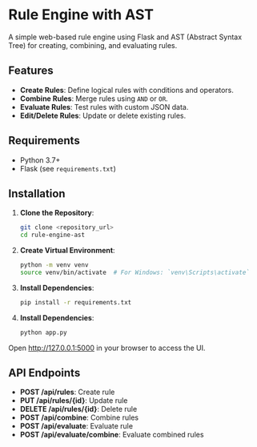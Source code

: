 # Rule Engine with AST

A simple web-based rule engine using Flask and AST (Abstract Syntax Tree) for creating, combining, and evaluating rules.

## Features
- **Create Rules**: Define logical rules with conditions and operators.
- **Combine Rules**: Merge rules using `AND` or `OR`.
- **Evaluate Rules**: Test rules with custom JSON data.
- **Edit/Delete Rules**: Update or delete existing rules.

## Requirements
- Python 3.7+
- Flask (see `requirements.txt`)

## Installation
1. **Clone the Repository**:
   ```bash
   git clone <repository_url>
   cd rule-engine-ast
   
2. **Create Virtual Environment**:
    ```bash
    python -m venv venv
    source venv/bin/activate  # For Windows: `venv\Scripts\activate`

  3. **Install Dependencies**:
     ```bash
     pip install -r requirements.txt

  4. **Install Dependencies**:
     ```bash
     python app.py

  Open http://127.0.0.1:5000 in your browser to access the UI. 

  ## API Endpoints
- **POST /api/rules**: Create rule
- **PUT /api/rules/{id}**: Update rule
- **DELETE /api/rules/{id}**: Delete rule
- **POST /api/combine**: Combine rules
- **POST /api/evaluate**: Evaluate rule
- **POST /api/evaluate/combine**: Evaluate combined rules

      
